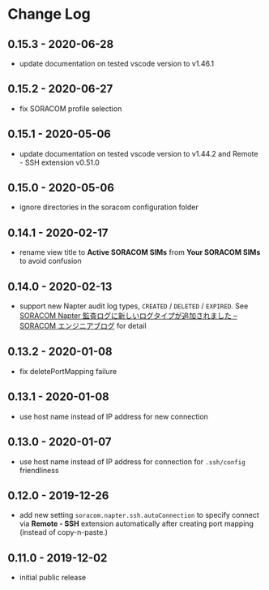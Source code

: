 # Change Log

## 0.15.3 - 2020-06-28

- update documentation on tested vscode version to v1.46.1

## 0.15.2 - 2020-06-27

- fix SORACOM profile selection

## 0.15.1 - 2020-05-06

- update documentation on tested vscode version to v1.44.2 and Remote - SSH extension v0.51.0

## 0.15.0 - 2020-05-06

- ignore directories in the soracom configuration folder

## 0.14.1 - 2020-02-17

- rename view title to **Active SORACOM SIMs** from **Your SORACOM SIMs** to avoid confusion

## 0.14.0 - 2020-02-13

- support new Napter audit log types, `CREATED` / `DELETED` / `EXPIRED`. See [SORACOM Napter 監査ログに新しいログタイプが追加されました – SORACOM エンジニアブログ](https://blog.soracom.jp/blog/2020/02/13/soracom-napters-new-audit-log-types-are-out-now/) for detail

## 0.13.2 - 2020-01-08

- fix deletePortMapping failure

## 0.13.1 - 2020-01-08

- use host name instead of IP address for new connection

## 0.13.0 - 2020-01-07

- use host name instead of IP address for connection for `.ssh/config` friendliness

## 0.12.0 - 2019-12-26

- add new setting `soracom.napter.ssh.autoConnection` to specify connect via **Remote - SSH** extension automatically after creating port mapping (instead of copy-n-paste.)

## 0.11.0 - 2019-12-02

- initial public release
